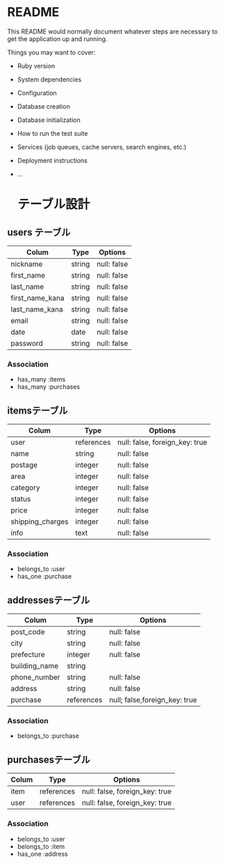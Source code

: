 # README

This README would normally document whatever steps are necessary to get the
application up and running.

Things you may want to cover:

* Ruby version

* System dependencies

* Configuration

* Database creation

* Database initialization

* How to run the test suite

* Services (job queues, cache servers, search engines, etc.)

* Deployment instructions

* ...


  # テーブル設計

## users テーブル

| Colum           | Type   | Options     |
| --------------- | ------ | ----------- |
| nickname        | string | null: false |
| first_name      | string | null: false |
| last_name       | string | null: false |
| first_name_kana | string | null: false |
| last_name_kana  | string | null: false |
| email           | string | null: false |
| date            | date   | null: false |
| password        | string | null: false |


### Association

- has_many :items
- has_many :purchases

## itemsテーブル

| Colum            | Type       | Options                        |
| ---------------- | ---------- | ------------------------------ |
| user             | references | null: false, foreign_key: true |
| name             | string     | null: false                    | 
| postage          | integer    | null: false                    |
| area             | integer    | null: false                    | 
| category         | integer    | null: false                    | 
| status           | integer    | null: false                    |
| price            | integer    | null: false                    |
| shipping_charges | integer    | null: false                    |
| info             | text       | null: false                    |

### Association

- belongs_to :user
- has_one :purchase


## addressesテーブル

| Colum         | Type        | Options                       |
| ------------- | ------------| ----------------------------- |
| post_code     | string      | null: false                   |
| city          | string      | null: false                   |  
| prefecture    | integer     | null: false                   |
| building_name | string      |                               |
| phone_number  | string      | null: false                   |
| address       | string      | null: false                   |
| purchase      | references  | null; false,foreign_key: true |

### Association
- belongs_to :purchase

## purchasesテーブル

| Colum   | Type       | Options                        |
| ------- | ------     | ------------------------------ | 
| item    | references | null: false, foreign_key: true | 
| user    | references | null: false, foreign_key: true |

### Association

- belongs_to :user
- belongs_to :item
- has_one :address


